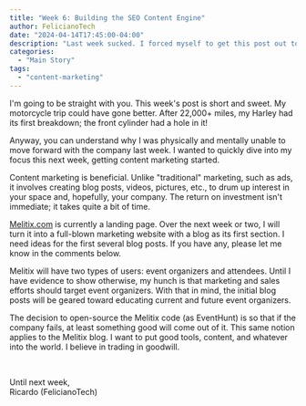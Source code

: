 ```yaml
---
title: "Week 6: Building the SEO Content Engine"
author: FelicianoTech
date: "2024-04-14T17:45:00-04:00"
description: "Last week sucked. I forced myself to get this post out to keep my writing streak."
categories:
  - "Main Story"
tags:
  - "content-marketing"
---
```


I'm going to be straight with you.
This week's post is short and sweet.
My motorcycle trip could have gone better.
After 22,000+ miles, my Harley had its first breakdown; the front cylinder had a hole in it!

Anyway, you can understand why I was physically and mentally unable to move forward with the company last week.
I wanted to quickly dive into my focus this next week, getting content marketing started.

Content marketing is beneficial.
Unlike "traditional" marketing, such as ads, it involves creating blog posts, videos, pictures, etc., to drum up interest in your space and, hopefully, your company.
The return on investment isn't immediate; it takes quite a bit of time.

[Melitix.com](https://melitix.com) is currently a landing page.
Over the next week or two, I will turn it into a full-blown marketing website with a blog as its first section.
I need ideas for the first several blog posts.
If you have any, please let me know in the comments below.

Melitix will have two types of users: event organizers and attendees.
Until I have evidence to show otherwise, my hunch is that marketing and sales efforts should target event organizers.
With that in mind, the initial blog posts will be geared toward educating current and future event organizers.

The decision to open-source the Melitix code (as EventHunt) is so that if the company fails, at least something good will come out of it.
This same notion applies to the Melitix blog.
I want to put good tools, content, and whatever into the world.
I believe in trading in goodwill.

<br />

Until next week,  
Ricardo (FelicianoTech)
